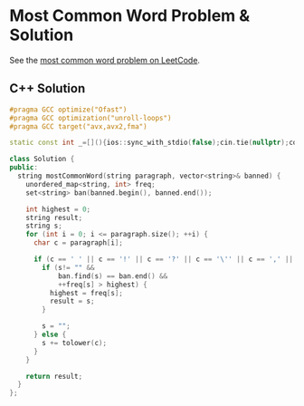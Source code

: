# Most Common Word Problem & Solution

See the [most common word problem on LeetCode](https://leetcode.com/problems/most-common-word).

## C++ Solution

```cpp
#pragma GCC optimize("Ofast")
#pragma GCC optimization("unroll-loops")
#pragma GCC target("avx,avx2,fma")

static const int _=[](){ios::sync_with_stdio(false);cin.tie(nullptr);cout.tie(nullptr);return 0;}();

class Solution {
public:
  string mostCommonWord(string paragraph, vector<string>& banned) {
    unordered_map<string, int> freq;
    set<string> ban(banned.begin(), banned.end());

    int highest = 0;
    string result;
    string s;
    for (int i = 0; i <= paragraph.size(); ++i) {
      char c = paragraph[i];

      if (c == ' ' || c == '!' || c == '?' || c == '\'' || c == ',' || c == ';' || c == '.' || c == '"' || i == paragraph.size()) {
        if (s!= "" &&
            ban.find(s) == ban.end() &&
            ++freq[s] > highest) {
          highest = freq[s];
          result = s;
        }

        s = "";
      } else {
        s += tolower(c);
      }
    }

    return result;
  }
};
```
